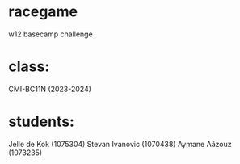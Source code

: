# racegame

w12 basecamp challenge

# class:

CMI-BC11N (2023-2024)

# students:

Jelle de Kok (1075304)
Stevan Ivanovic (1070438)
Aymane Aâzouz (1073235)
